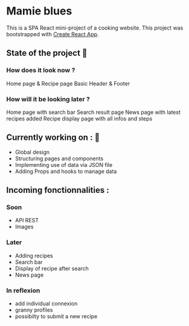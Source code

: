 # Mamie blues

This is a SPA React mini-project of a cooking website.
This project was bootstrapped with [Create React App](https://github.com/facebook/create-react-app).

## State of the project 🥧

### How does it look now ?

Home page & Recipe page
Basic Header & Footer

### How will it be looking later ?

Home page with search bar
Search result page
News page with latest recipes added
Recipe display page with all infos and steps

## Currently working on : 🚧

- Global design
- Structuring pages and components
- Implementing use of data via JSON file
- Adding Props and hooks to manage data

## Incoming fonctionnalities :

### Soon

- API REST
- Images

### Later

- Adding recipes
- Search bar
- Display of recipe after search
- News page

### In reflexion

- add individual connexion
- granny profiles
- possibilty to submit a new recipe
